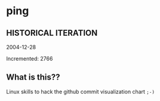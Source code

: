 # ping

## HISTORICAL ITERATION
2004-12-28

Incremented: 2766

## What is this?? 
Linux skills to hack the github commit visualization chart `;-)`
